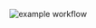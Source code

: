 ![example workflow](https://github.com/kyrregjerstad/social-media-client-workflow/actions/workflows/cypress.yml/badge.svg)
